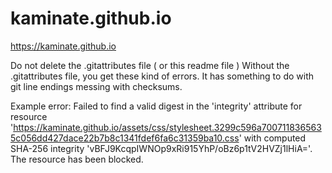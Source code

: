# kaminate.github.io

https://kaminate.github.io

Do not delete the .gitattributes file ( or this readme file )
Without the .gitattributes file, you get these kind of errors.
It has something to do with git line endings messing with checksums.

Example error:
Failed to find a valid digest in the 'integrity' attribute for resource 'https://kaminate.github.io/assets/css/stylesheet.3299c596a7007118365635c056dd427dace22b7b8c1341fdef6fa6c31359ba10.css' with computed SHA-256 integrity 'vBFJ9KcqpIWNOp9xRi915YhP/oBz6p1tV2HVZj1lHiA='. The resource has been blocked.
